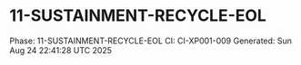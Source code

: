 # 11-SUSTAINMENT-RECYCLE-EOL
Phase: 11-SUSTAINMENT-RECYCLE-EOL
CI: CI-XP001-009
Generated: Sun Aug 24 22:41:28 UTC 2025
